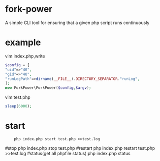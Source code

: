 # fork-power
A simple CLI tool for ensuring that a given php script runs continuously

# example
vim index.php,write
```php
$config = [
"uid"=>"40",
"gid"=>"40",
"runLogPath"=>dirname(__FILE__).DIRECTORY_SEPARATOR."runLog",
];
new ForkPower\ForkPower($config,$argv);
```

vim test.php
```php
sleep(6000);
```

# start
		php index.php start test.php >>test.log
#stop
		php index.php stop test.php
#restart
		php index.php restart test.php >>test.log
#status(get all phpfile status)
		php index.php status




